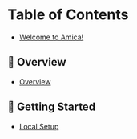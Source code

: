 # Table of Contents

* [Welcome to Amica!](welcome.md)

## 🌸 Overview

* [Overview](./overview/overview.md)

## 🌳 Getting Started

* [Local Setup](./getting-started/local-setup.md)
